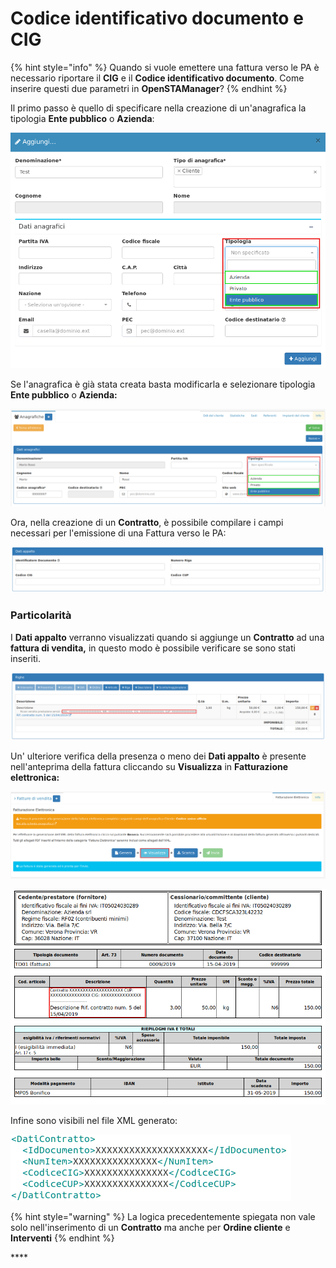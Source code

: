 # Codice identificativo documento e CIG

{% hint style="info" %}
Quando si vuole emettere una fattura verso le PA è necessario riportare il **CIG** e il **Codice identificativo documento**. Come inserire questi due parametri in **OpenSTAManager**?
{% endhint %}

Il primo passo è quello di specificare nella creazione di un'anagrafica la tipologia **Ente pubblico** o **Azienda**:

![](../../../.gitbook/assets/anagraficapercig.png)

Se l'anagrafica è già stata creata basta modificarla e selezionare tipologia **Ente pubblico** o **Azienda:**

![](../../../.gitbook/assets/modifcaclienteenepubblico%20%281%29.png)

Ora, nella creazione di un **Contratto**, è possibile compilare i campi necessari per l'emissione di una Fattura verso le PA:

![](../../../.gitbook/assets/datiappalto.png)

### Particolarità

I **Dati appalto** verranno visualizzati quando si aggiunge un **Contratto** ad una **fattura di vendita,** in questo modo è possibile verificare se sono stati inseriti. 

![](../../../.gitbook/assets/aggiuntofatturedivendita.png)

Un' ulteriore verifica della presenza o meno dei **Dati appalto** è presente nell'anteprima della fattura cliccando su **Visualizza** in **Fatturazione elettronica:**

![](../../../.gitbook/assets/visualizzafe%20%281%29%20%281%29.png)

![](../../../.gitbook/assets/visualizzacigecodiceidentificavodocumento.png)

Infine sono visibili nel file XML generato:

![](../../../.gitbook/assets/cigecodiceidentificativodocumentoxml.png)

{% hint style="warning" %}
La logica precedentemente spiegata non vale solo nell'inserimento di un **Contratto** ma anche per **Ordine cliente** e **Interventi**
{% endhint %}

\*\*\*\*

